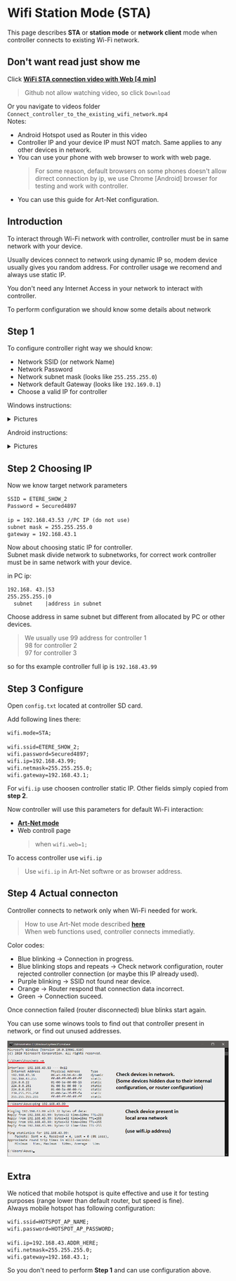 # Wifi Station Mode (STA)
This page describes **STA** or **station mode** or **network client** mode when controller connects to existing Wi-Fi network.  

## Don't want read just show me
Click [**WiFi STA connection video with Web [4 min]**](videos/Connect_controller_to_the_existing_wifi_network.mp4)  

>Github not allow watching video, so click `Download`

Or you navigate to videos folder `Connect_controller_to_the_existing_wifi_network.mp4`  
Notes: 
  - Android Hotspot used as Router in this video  
  - Controller IP and your device IP must NOT match. Same applies to any other devices in network.
  - You can use your phone with web browser to work with web page.
    > For some reason, default browsers on some phones doesn't allow dirrect connection by ip, we use Chrome [Android] browser for testing and work with controller.
  - You can use this guide for Art-Net configuration. 
## Introduction
To interact through Wi-Fi network with controller, controller must be in same network with your device.  

Usually devices connect to network using dynamic IP so, modem device usually gives you random address. For controller usage we recomend and always use static IP.

You don't need any Internet Access in your network to interact with controller.

To perform configuration we should know some details about network

## Step 1 

To configure controller right way we should know:
- Network SSID (or network Name)
- Network Password
- Network subnet mask (looks like `255.255.255.0`)
- Network default Gateway (looks like `192.169.0.1`)
- Choose a valid IP for controller

Windows instructions:
<details> <summary>Pictures</summary> 

![Windows instructions](images/win_wifi_data_gather_1.png)  
![Windows instructions](images/win_wifi_data_gather_2.png) 
![Windows instructions](images/win_wifi_data_gather_3.png)   
</details>  

Android instructions:
<details> <summary>Pictures</summary> 

Newer Android versions allow you to find network parameters
![Android instructions](images/WiFi_details_android.jpg)  
![Android instructions](images/WiFi_details_android2.jpg) 
Or you can use app
![Android App instructions](images/WiFi_Analyzer_android_play_market.jpg)
![Android App instructions](images/WiFi_Anayzer_android.jpg)
</details>  

## Step 2 Choosing IP
Now we know target network parameters
```
SSID = ETERE_SHOW_2
Password = Secured4897

ip = 192.168.43.53 //PC IP (do not use)
subnet mask = 255.255.255.0
gateway = 192.168.43.1

```
Now about choosing static IP for controller.  
Subnet mask divide network to subnetworks, for correct work controller must be in same network with your device.

in PC ip:
```
192.168. 43.|53
255.255.255.|0
  subnet    |address in subnet
```
Choose address in same subnet but different from allocated by PC or other devices.

> We usually use 99 address for controller 1  
98 for controller 2  
97 for controller 3  

so for ths example controller full ip is `192.168.43.99`
## Step 3 Configure

Open `config.txt` located at controller SD card.

Add following lines there:

```
wifi.mode=STA;

wifi.ssid=ETERE_SHOW_2;
wifi.password=Secured4897;
wifi.ip=192.168.43.99;
wifi.netmask=255.255.255.0;
wifi.gateway=192.168.43.1;
```

For `wifi.ip` use choosen controller static IP. Other fields simply copied from **step 2**.

Now controller will use this parameters for default Wi-Fi interaction:  
- [**Art-Net mode**](modes/ArtNet.md)
- Web controll page  
  > when `wifi.web=1;`

To access controller use `wifi.ip`
  > Use `wifi.ip` in Art-Net softwre or as browser address.

## Step 4 Actual connecton
Controller connects to network only when Wi-Fi needed for work.  
> How to use Art-Net mode described [**here**](modes/ArtNet.md)  
> When web functions used, controller connects immediatly.

Color codes:
- Blue blinking -> Connection in progress.
- Blue blinking stops and repeats -> Check network configuration, router rejected controller connection (or maybe this IP already used).
- Purple blinking -> SSID not found near device.
- Orange -> Router respond that connection data incorrect.
- Green -> Connection suceed.


Once connection failed (router disconnected) blue blinks start again.

You can use some winows tools to find out that controller present in network, or find out unused addresses.

![Windows cmd tools](images/win_cmd_check_network.png)   

## Extra

We noticed that mobile hotspot is quite effective and use it for testing purposes (range lower than default router, but speed is fine).  
Always mobile hotspot has following configuration:
```
wifi.ssid=HOTSPOT_AP_NAME;
wifi.password=HOTSPOT_AP_PASSWORD;

wifi.ip=192.168.43.ADDR_HERE;
wifi.netmask=255.255.255.0;
wifi.gateway=192.168.43.1;
```
So you don't need to perform **Step 1** and can use configuration above.
